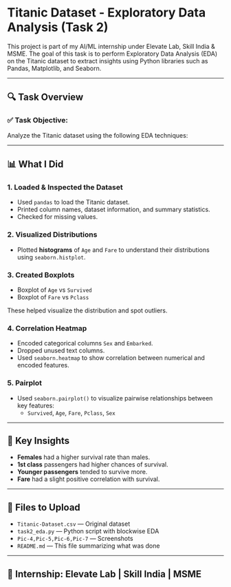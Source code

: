 # Titanic Dataset - Exploratory Data Analysis (Task 2)

This project is part of my AI/ML internship under Elevate Lab, Skill India & MSME. The goal of this task is to perform Exploratory Data Analysis (EDA) on the Titanic dataset to extract insights using Python libraries such as Pandas, Matplotlib, and Seaborn.

---

## 🔍 Task Overview

### ✅ Task Objective:
Analyze the Titanic dataset using the following EDA techniques:

---

## 📊 What I Did

### 1. Loaded & Inspected the Dataset
- Used `pandas` to load the Titanic dataset.
- Printed column names, dataset information, and summary statistics.
- Checked for missing values.

### 2. Visualized Distributions
- Plotted **histograms** of `Age` and `Fare` to understand their distributions using `seaborn.histplot`.

### 3. Created Boxplots
- Boxplot of `Age` vs `Survived`
- Boxplot of `Fare` vs `Pclass`

These helped visualize the distribution and spot outliers.

### 4. Correlation Heatmap
- Encoded categorical columns `Sex` and `Embarked`.
- Dropped unused text columns.
- Used `seaborn.heatmap` to show correlation between numerical and encoded features.

### 5. Pairplot
- Used `seaborn.pairplot()` to visualize pairwise relationships between key features:
  - `Survived`, `Age`, `Fare`, `Pclass`, `Sex`

---

## 🔎 Key Insights

- **Females** had a higher survival rate than males.
- **1st class** passengers had higher chances of survival.
- **Younger passengers** tended to survive more.
- **Fare** had a slight positive correlation with survival.

---

## 📁 Files to Upload

- `Titanic-Dataset.csv` — Original dataset
- `task2_eda.py` — Python script with blockwise EDA
- `Pic-4,Pic-5,Pic-6,Pic-7` — Screenshots
- `README.md` — This file summarizing what was done

---

## 📅 Internship: Elevate Lab | Skill India | MSME
